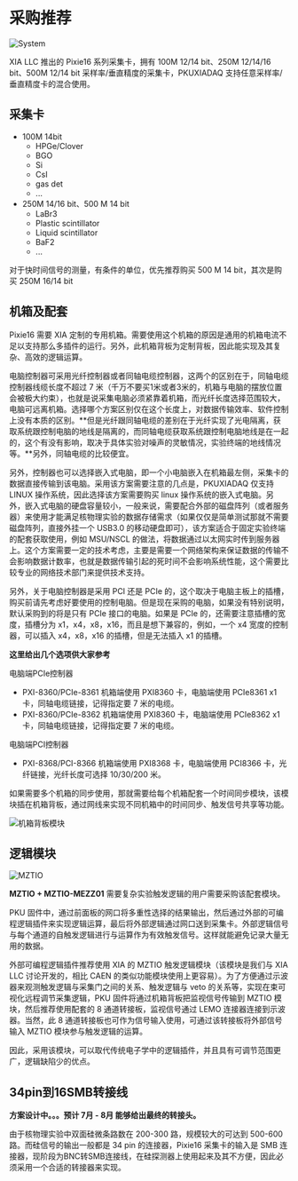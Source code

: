 <!-- ProcurementProposal.md --- 
;; 
;; Description: 
;; Author: Hongyi Wu(吴鸿毅)
;; Email: wuhongyi@qq.com 
;; Created: 四 5月  9 20:01:05 2019 (+0800)
;; Last-Updated: 二 6月 25 18:13:48 2019 (+0800)
;;           By: Hongyi Wu(吴鸿毅)
;;     Update #: 10
;; URL: http://wuhongyi.cn -->

# 采购推荐

<!-- toc -->

![System](/img/System.jpg)

XIA LLC 推出的 Pixie16 系列采集卡，拥有 100M 12/14 bit、250M 12/14/16 bit、500M 12/14 bit 采样率/垂直精度的采集卡，PKUXIADAQ 支持任意采样率/垂直精度卡的混合使用。

## 采集卡

- 100M 14bit
  - HPGe/Clover
  - BGO
  - Si
  - CsI
  - gas det
  - ...
- 250M 14/16 bit、500 M 14 bit
  - LaBr3
  - Plastic scintillator
  - Liquid scintillator
  - BaF2
  - ...
  
对于快时间信号的测量，有条件的单位，优先推荐购买 500 M 14 bit，其次是购买 250M 16/14 bit
  
## 机箱及配套
  
Pixie16 需要 XIA 定制的专用机箱。需要使用这个机箱的原因是通用的机箱电流不足以支持那么多插件的运行。另外，此机箱背板为定制背板，因此能实现及其复杂、高效的逻辑运算。

电脑控制器可采用光纤控制器或者同轴电缆控制器，这两个的区别在于，同轴电缆控制器线缆长度不超过 7 米（千万不要买1米或者3米的，机箱与电脑的摆放位置会被极大约束），也就是说采集电脑必须紧靠着机箱，而光纤长度选择范围较大，电脑可远离机箱。选择哪个方案区别仅在这个长度上，对数据传输效率、软件控制上没有本质的区别。**但是光纤跟同轴电缆的差别在于光纤实现了光电隔离，获取系统跟控制电脑的地线是隔离的，而同轴电缆获取系统跟控制电脑地线是在一起的，这个有没有影响，取决于具体实验对噪声的灵敏情况，实验终端的地线情况等。**另外，同轴电缆的比较便宜。

另外，控制器也可以选择嵌入式电脑，即一个小电脑嵌入在机箱最左侧，采集卡的数据直接传输到该电脑。采用该方案需要注意的几点是，PKUXIADAQ 仅支持 LINUX 操作系统，因此选择该方案需要购买 linux 操作系统的嵌入式电脑。另外，嵌入式电脑的硬盘容量较小，一般来说，需要配合外部的磁盘阵列（或者服务器）来使用才能满足核物理实验的数据存储需求（如果仅仅是简单测试那就不需要磁盘阵列，直接外挂一个 USB3.0 的移动硬盘即可），该方案适合于固定实验终端的配套获取使用，例如 MSU/NSCL 的做法，将数据通过以太网实时传到服务器上。这个方案需要一定的技术考虑，主要是需要一个网络架构来保证数据的传输不会影响数据计数率，也就是数据传输引起的死时间不会影响系统性能，这个需要比较专业的网络技术部门来提供技术支持。

另外，关于电脑控制器是采用 PCI 还是 PCIe 的，这个取决于电脑主板上的插槽，购买前请先考虑好要使用的控制电脑。但是现在采购的电脑，如果没有特别说明，默认采购到的将是只有 PCIe 接口的电脑。如果是 PCIe 的，还需要注意插槽的宽度，插槽分为 x1，x4，x8，x16，而且是想下兼容的，例如，一个 x4 宽度的控制器，可以插入 x4，x8，x16 的插槽，但是无法插入 x1 的插槽。

**这里给出几个选项供大家参考**

电脑端PCIe控制器

- PXI-8360/PCIe-8361 机箱端使用 PXI8360 卡，电脑端使用 PCIe8361 x1卡，同轴电缆链接，记得指定要 7 米的电缆。
- PXI-8360/PCIe-8362 机箱端使用 PXI8360 卡，电脑端使用 PCIe8362 x1卡，同轴电缆链接，记得指定要 7 米的电缆。

电脑端PCI控制器
- PXI-8368/PCI-8366 机箱端使用 PXI8368 卡，电脑端使用 PCI8366 卡，光纤链接，光纤长度可选择 10/30/200 米。

如果需要多个机箱的同步使用，那就需要给每个机箱配套一个时间同步模块，该模块插在机箱背板，通过网线来实现不同机箱中的时间同步、触发信号共享等功能。

![机箱背板模块](/img/reariotriggermodules.png)


## 逻辑模块

![MZTIO](/img/MZTIO.jpg)

**MZTIO + MZTIO-MEZZ01** 需要复杂实验触发逻辑的用户需要采购该配套模块。

PKU 固件中，通过前面板的网口将多重性选择的结果输出，然后通过外部的可编程逻辑插件来实现逻辑运算，最后将外部逻辑通过网口送到采集卡。外部逻辑信号与每个通道的自触发逻辑进行与运算作为有效触发信号。这样就能避免记录大量无用的数据。

外部可编程逻辑插件推荐使用 XIA 的 MZTIO 触发逻辑模块（该模块是我们与 XIA LLC 讨论开发的，相比 CAEN 的类似功能模块使用上更容易）。为了方便通过示波器来观测触发逻辑与采集门之间的关系、触发逻辑与 veto 的关系等，实现在束可视化远程调节采集逻辑，PKU 固件将通过机箱背板把监视信号传输到 MZTIO 模块，然后推荐使用配套的 8 通道转接板，监视信号通过 LEMO 连接器连接到示波器。当然，此 8 通道转接板也可作为信号输入使用，可通过该转接板将外部信号输入 MZTIO 模块参与触发逻辑的运算。 

因此，采用该模块，可以取代传统电子学中的逻辑插件，并且具有可调节范围更广，逻辑缺陷少的优点。

## 34pin到16SMB转接线

**方案设计中。。。预计 7月 - 8月 能够给出最终的转接头。**

由于核物理实验中双面硅微条路数在 200-300 路，规模较大的可达到 500-600 路。而硅信号的输出一般都是 34 pin 的连接器，Pixie16 采集卡的输入是 SMB 连接器，现阶段为BNC转SMB连接线，在硅探测器上使用起来及其不方便，因此必须采用一个合适的转接器来实现。




<!-- ProcurementProposal.md ends here -->
